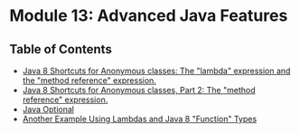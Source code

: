 # Module 13: Advanced Java Features

## Table of Contents

* [Java 8 Shortcuts for Anonymous classes: The "lambda" expression and the "method reference" expression.](lec13-1.md)
* [Java 8 Shortcuts for Anonymous classes, Part 2: The "method reference" expression.](lec13-2.md)
* [Java Optional](lec13-3.md)
* [Another Example Using Lambdas and Java 8 "Function" Types](lec13-4.md)
